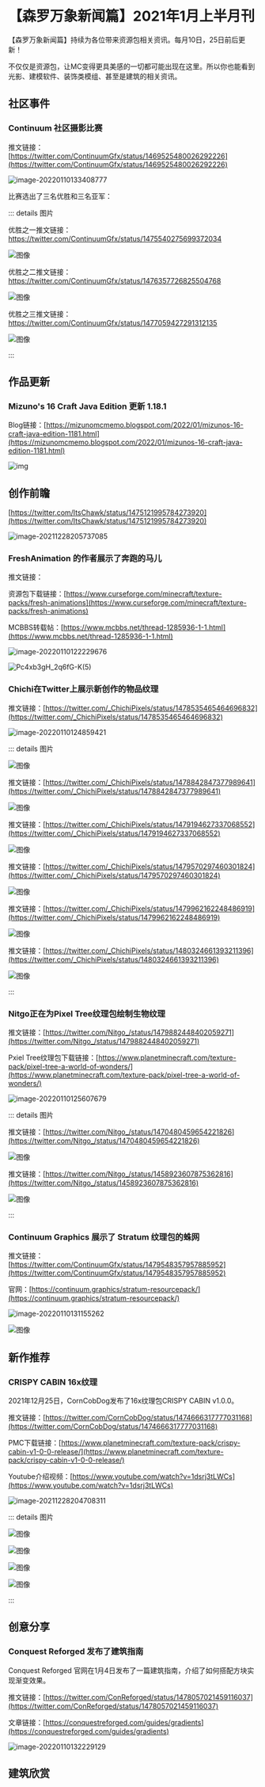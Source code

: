 # 【森罗万象新闻篇】2021年1月上半月刊

【森罗万象新闻篇】持续为各位带来资源包相关资讯。每月10日，25日前后更新！

不仅仅是资源包，让MC变得更具美感的一切都可能出现在这里。所以你也能看到光影、建模软件、装饰类模组、甚至是建筑的相关资讯。

## 社区事件

### Continuum 社区摄影比赛

推文链接：[https://twitter.com/ContinuumGfx/status/1469525480026292226](https://twitter.com/ContinuumGfx/status/1469525480026292226)

![image-20220110133408777](news_2.assets/image-20220110133408777.png)

比赛选出了三名优胜和三名亚军：

::: details 图片

优胜之一推文链接：https://twitter.com/ContinuumGfx/status/1475540275699372034

![图像](https://pbs.twimg.com/media/FHorxKnWYAA8-CB?format=jpg&name=4096x4096)

优胜之二推文链接：https://twitter.com/ContinuumGfx/status/1476357726825504768

![图像](https://pbs.twimg.com/media/FH0TgiIXEAMVa-0?format=jpg&name=4096x4096)

优胜之三推文链接：https://twitter.com/ContinuumGfx/status/1477059427291312135

![图像](https://pbs.twimg.com/media/FH-RrWLWUAIAUlV?format=jpg&name=4096x4096)

:::

## 作品更新

### Mizuno's 16 Craft Java Edition 更新 1.18.1

Blog链接：[https://mizunomcmemo.blogspot.com/2022/01/mizunos-16-craft-java-edition-1181.html](https://mizunomcmemo.blogspot.com/2022/01/mizunos-16-craft-java-edition-1181.html)

![img](https://blogger.googleusercontent.com/img/a/AVvXsEgDAO_Gz3WBlYP9mUKHn1O1jc4vNT96Q9pP6tC7XcKP21pLnN9gWAxEs8irlIZI7YcqAtYLQOYKFkmnmRF5qk7XvH_AXkBpGmeB3c1fgiLase_fFXE9zKRs3WJvd0KU2lZNeercNlg5gEcvUwKZ_bGu63_qqoch7RfNPrA5cmtVbm4C6F7vg5243xI)



## 创作前瞻

[https://twitter.com/ItsChawk/status/1475121995784273920](https://twitter.com/ItsChawk/status/1475121995784273920)

![image-20211228205737085](news_2.assets/image-20211228205737085.png)

### FreshAnimation 的作者展示了奔跑的马儿

推文链接：

资源包下载链接：[https://www.curseforge.com/minecraft/texture-packs/fresh-animations](https://www.curseforge.com/minecraft/texture-packs/fresh-animations)

MCBBS转载帖：[https://www.mcbbs.net/thread-1285936-1-1.html](https://www.mcbbs.net/thread-1285936-1-1.html)

![image-20220110122229676](news_2.assets/image-20220110122229676.png)

![Pc4xb3gH_2q6fG-K(5)](C:/Users/12/Desktop/迅捷视频转换器/Pc4xb3gH_2q6fG-K(5).gif)

### Chichi在Twitter上展示新创作的物品纹理

推文链接：[https://twitter.com/_ChichiPixels/status/1478535465464696832](https://twitter.com/_ChichiPixels/status/1478535465464696832)

![image-20220110124859421](news_2.assets/image-20220110124859421.png)

::: details 图片

![图像](https://pbs.twimg.com/media/FITPIgiX0AUubFF?format=png&name=large)

推文链接：[https://twitter.com/_ChichiPixels/status/1478842847377989641](https://twitter.com/_ChichiPixels/status/1478842847377989641)

![图像](https://pbs.twimg.com/media/FIXnsQAXEAMzbWM?format=png&name=medium)

推文链接：[https://twitter.com/_ChichiPixels/status/1479194627337068552](https://twitter.com/_ChichiPixels/status/1479194627337068552)

![图像](https://pbs.twimg.com/media/FIcnj-vXMAIhB2l?format=png&name=large)

推文链接：[https://twitter.com/_ChichiPixels/status/1479570297460301824](https://twitter.com/_ChichiPixels/status/1479570297460301824)

![图像](https://pbs.twimg.com/media/FIh9U7HXwAMEont?format=png&name=large)

推文链接：[https://twitter.com/_ChichiPixels/status/1479962162248486919](https://twitter.com/_ChichiPixels/status/1479962162248486919)

![图像](https://pbs.twimg.com/media/FInhsj8XEAIfE7X?format=png&name=large)

推文链接：[https://twitter.com/_ChichiPixels/status/1480324661393211396](https://twitter.com/_ChichiPixels/status/1480324661393211396)

![图像](https://pbs.twimg.com/media/FIsrXTtXEAMHnYZ?format=png&name=large)

:::

### Nitgo正在为Pixel Tree纹理包绘制生物纹理

推文链接：[https://twitter.com/Nitgo_/status/1479882448402059271](https://twitter.com/Nitgo_/status/1479882448402059271)

Pxiel Tree纹理包下载链接：[https://www.planetminecraft.com/texture-pack/pixel-tree-a-world-of-wonders/](https://www.planetminecraft.com/texture-pack/pixel-tree-a-world-of-wonders/)

![image-20220110125607679](news_2.assets/image-20220110125607679.png)

::: details 图片

推文链接：[https://twitter.com/Nitgo_/status/1470480459654221826](https://twitter.com/Nitgo_/status/1470480459654221826)

![图像](https://pbs.twimg.com/media/FGgyK2FXoAgZyDj?format=jpg&name=large)

推文链接：[https://twitter.com/Nitgo_/status/1458923607875362816](https://twitter.com/Nitgo_/status/1458923607875362816)

![图像](https://pbs.twimg.com/media/FD8jRxcWUAIG3Xi?format=png&name=900x900)

:::

### Continuum Graphics 展示了 Stratum 纹理包的蛛网

推文链接：[https://twitter.com/ContinuumGfx/status/1479548357957885952](https://twitter.com/ContinuumGfx/status/1479548357957885952)

官网：[https://continuum.graphics/stratum-resourcepack/](https://continuum.graphics/stratum-resourcepack/)

![image-20220110131155262](news_2.assets/image-20220110131155262.png)

![图像](https://pbs.twimg.com/media/FIho_amXsAoi0j2?format=jpg&name=large)

## 新作推荐

### CRISPY CABIN 16x纹理

2021年12月25日，CornCobDog发布了16x纹理包CRISPY CABIN v1.0.0。

推文链接：[https://twitter.com/CornCobDog/status/1474666317777031168](https://twitter.com/CornCobDog/status/1474666317777031168)

PMC下载链接：[https://www.planetminecraft.com/texture-pack/crispy-cabin-v1-0-0-release/](https://www.planetminecraft.com/texture-pack/crispy-cabin-v1-0-0-release/)

Youtube介绍视频：[https://www.youtube.com/watch?v=1dsrj3tLWCs](https://www.youtube.com/watch?v=1dsrj3tLWCs)

![image-20211228204708311](news_2.assets/image-20211228204708311.png)

::: details 图片

![图像](https://pbs.twimg.com/media/FHcPGo3UUAIEJrf?format=jpg&name=large)

![图像](https://pbs.twimg.com/media/FHcPLbpVcAAlMvx?format=jpg&name=large)

![图像](https://pbs.twimg.com/media/FHcPSznVQAEXe7N?format=jpg&name=large)

![图像](https://pbs.twimg.com/media/FHcPUx7VUAEjkm7?format=jpg&name=large)

:::

## 创意分享

### Conquest Reforged 发布了建筑指南

Conquest Reforged 官网在1月4日发布了一篇建筑指南，介绍了如何搭配方块实现渐变效果。

推文链接：[https://twitter.com/ConReforged/status/1478057021459116037](https://twitter.com/ConReforged/status/1478057021459116037)

文章链接：[https://conquestreforged.com/guides/gradients](https://conquestreforged.com/guides/gradients)

![image-20220110132229129](news_2.assets/image-20220110132229129.png)

## 建筑欣赏


